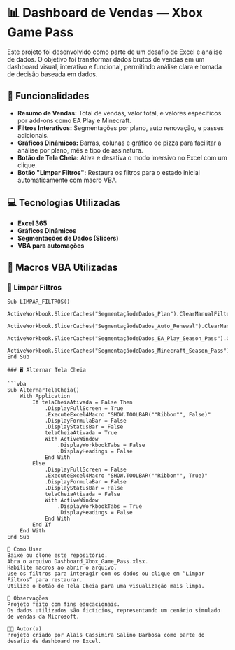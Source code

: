 # 📊 Dashboard de Vendas — Xbox Game Pass

Este projeto foi desenvolvido como parte de um desafio de Excel e análise de dados. O objetivo foi transformar dados brutos de vendas em um dashboard visual, interativo e funcional, permitindo análise clara e tomada de decisão baseada em dados.

## 🧩 Funcionalidades

- **Resumo de Vendas:** Total de vendas, valor total, e valores específicos por add-ons como EA Play e Minecraft.
- **Filtros Interativos:** Segmentações por plano, auto renovação, e passes adicionais.
- **Gráficos Dinâmicos:** Barras, colunas e gráfico de pizza para facilitar a análise por plano, mês e tipo de assinatura.
- **Botão de Tela Cheia:** Ativa e desativa o modo imersivo no Excel com um clique.
- **Botão "Limpar Filtros":** Restaura os filtros para o estado inicial automaticamente com macro VBA.

## 💻 Tecnologias Utilizadas

- **Excel 365**
- **Gráficos Dinâmicos**
- **Segmentações de Dados (Slicers)**
- **VBA para automações**

## 🔧 Macros VBA Utilizadas

### 🧼 Limpar Filtros

```vba
Sub LIMPAR_FILTROS()
    ActiveWorkbook.SlicerCaches("SegmentaçãodeDados_Plan").ClearManualFilter
    ActiveWorkbook.SlicerCaches("SegmentaçãodeDados_Auto_Renewal").ClearManualFilter
    ActiveWorkbook.SlicerCaches("SegmentaçãodeDados_EA_Play_Season_Pass").ClearManualFilter
    ActiveWorkbook.SlicerCaches("SegmentaçãodeDados_Minecraft_Season_Pass").ClearManualFilter
End Sub

### 🖥️ Alternar Tela Cheia

```vba
Sub AlternarTelaCheia()
    With Application
        If telaCheiaAtivada = False Then
            .DisplayFullScreen = True
            .ExecuteExcel4Macro "SHOW.TOOLBAR(""Ribbon"", False)"
            .DisplayFormulaBar = False
            .DisplayStatusBar = False
            telaCheiaAtivada = True
            With ActiveWindow
                .DisplayWorkbookTabs = False
                .DisplayHeadings = False
            End With
        Else
            .DisplayFullScreen = False
            .ExecuteExcel4Macro "SHOW.TOOLBAR(""Ribbon"", True)"
            .DisplayFormulaBar = False
            .DisplayStatusBar = False
            telaCheiaAtivada = False
            With ActiveWindow
                .DisplayWorkbookTabs = True
                .DisplayHeadings = False
            End With
        End If
    End With
End Sub

📁 Como Usar
Baixe ou clone este repositório.
Abra o arquivo Dashboard_Xbox_Game_Pass.xlsx.
Habilite macros ao abrir o arquivo.
Use os filtros para interagir com os dados ou clique em “Limpar Filtros” para restaurar.
Utilize o botão de Tela Cheia para uma visualização mais limpa.

📌 Observações
Projeto feito com fins educacionais.
Os dados utilizados são fictícios, representando um cenário simulado de vendas da Microsoft.

👩‍💻 Autor(a)
Projeto criado por Alais Cassimira Salino Barbosa como parte do desafio de dashboard no Excel.
